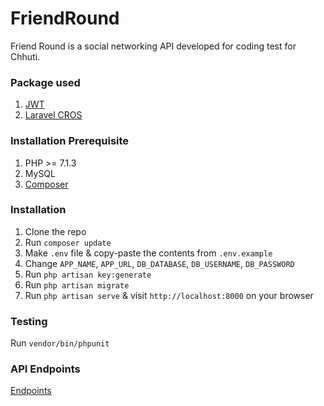 # FriendRound
Friend Round is a social networking API developed for coding test for Chhuti.

### Package used
1. [JWT](https://github.com/tymondesigns/jwt-auth)
2. [Laravel CROS](https://github.com/barryvdh/laravel-cors)

### Installation Prerequisite
1. PHP >= 7.1.3
2. MySQL
3. [Composer](https://getcomposer.org)

### Installation
1. Clone the repo
2. Run `composer update`
3. Make `.env` file & copy-paste the contents from `.env.example`
4. Change `APP_NAME`, `APP_URL`, `DB_DATABASE`, `DB_USERNAME`, `DB_PASSWORD`
5. Run `php artisan key:generate`
6. Run `php artisan migrate`
7. Run `php artisan serve` & visit `http://localhost:8000` on your browser

### Testing
Run `vendor/bin/phpunit`

### API Endpoints
[Endpoints](https://documenter.getpostman.com/view/959743/RWEawi3Z)
